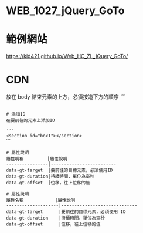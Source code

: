 # WEB_1027_jQuery_GoTo

# 範例網站
https://kid421.github.io/Web_HC_ZL_jQuery_GoTo/

# CDN
放在 body 結束元素的上方，必須按造下方的順序
ˋˋˋ
<!-- jQuery CDN -->
<script src="https://ajax.googleapis.com/ajax/libs/jquery/3.5.1/jquery.min.js"></script>

<!-- 前往元素 js -->
<script src="https://github.com/KID421/Web_HC_ZL_jQuery_GoTo/blob/main/goTo.js"></script>

```

# 添加ID
在要前往的元素上添加ID

‵‵‵
<section id="box1"></section>
ˋˋˋ

# 屬性說明
屬性明稱         │屬性說明
----------------│-------------------------
data-gt-target  │要前往的目標元素，必須使用ID
data-gt-duration│持續時間，單位為毫秒
data-gt-offset  │位移，往上位移的值

# 屬性說明
屬性名稱            |屬性說明
--------------------|-----------------------------
data-gt-target      |要前往的目標元素，必須使用 ID
data-gt-duration    |持續時間，單位為毫秒
data-gt-offset      |位移，往上位移的值